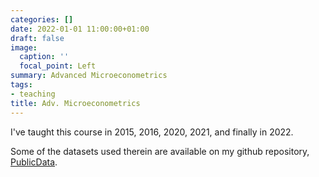 ```yaml
---
categories: []
date: 2022-01-01 11:00:00+01:00
draft: false
image:
  caption: ''
  focal_point: Left
summary: Advanced Microeconometrics
tags:
- teaching
title: Adv. Microeconometrics
---
```


I've taught this course in 2015, 2016, 2020, 2021, and finally in 2022. 

Some of the datasets used therein are available on my github repository, [PublicData](https://github.com/AndersMunkN/publicdata). 


